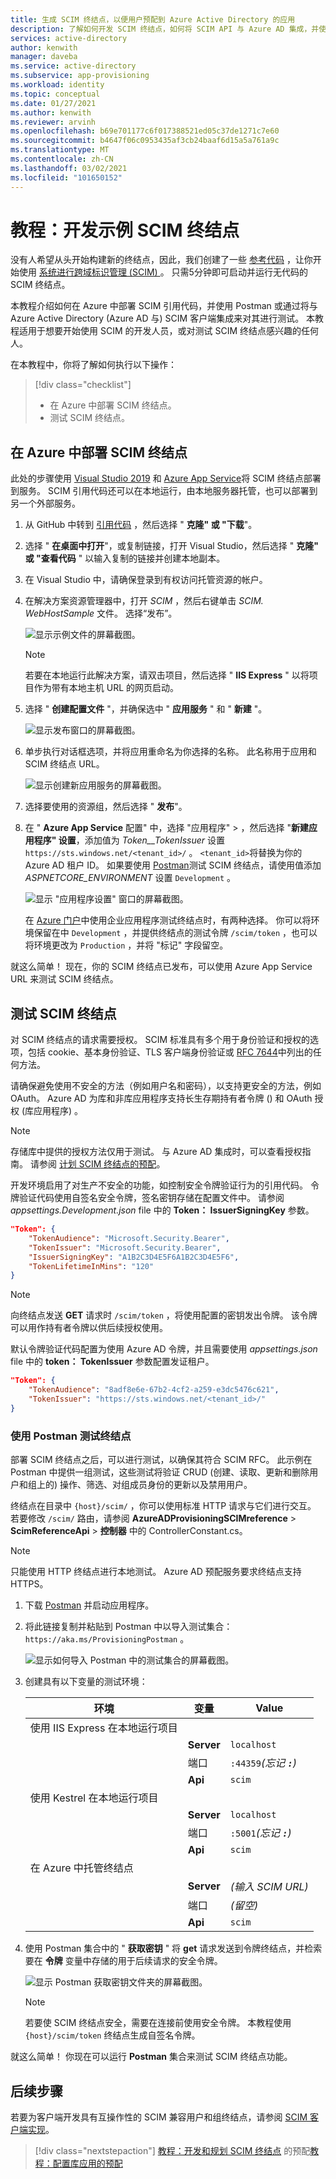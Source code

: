 ```yaml
---
title: 生成 SCIM 终结点，以便用户预配到 Azure Active Directory 的应用
description: 了解如何开发 SCIM 终结点，如何将 SCIM API 与 Azure AD 集成，并使用 Azure Active Directory 自动将用户和组预配到你的云应用程序中。
services: active-directory
author: kenwith
manager: daveba
ms.service: active-directory
ms.subservice: app-provisioning
ms.workload: identity
ms.topic: conceptual
ms.date: 01/27/2021
ms.author: kenwith
ms.reviewer: arvinh
ms.openlocfilehash: b69e701177c6f017388521ed05c37de1271c7e60
ms.sourcegitcommit: b4647f06c0953435af3cb24baaf6d15a5a761a9c
ms.translationtype: MT
ms.contentlocale: zh-CN
ms.lasthandoff: 03/02/2021
ms.locfileid: "101650152"
---
```

# <a name="tutorial-develop-a-sample-scim-endpoint"></a>教程：开发示例 SCIM 终结点

没有人希望从头开始构建新的终结点，因此，我们创建了一些 [参考代码](https://aka.ms/scimreferencecode) ，让你开始使用 [系统进行跨域标识管理 (SCIM) ](https://aka.ms/scimoverview)。 只需5分钟即可启动并运行无代码的 SCIM 终结点。

本教程介绍如何在 Azure 中部署 SCIM 引用代码，并使用 Postman 或通过将与 Azure Active Directory (Azure AD 与) SCIM 客户端集成来对其进行测试。 本教程适用于想要开始使用 SCIM 的开发人员，或对测试 SCIM 终结点感兴趣的任何人。

在本教程中，你将了解如何执行以下操作：

> [!div class="checklist"]
>
> * 在 Azure 中部署 SCIM 终结点。
> * 测试 SCIM 终结点。

## <a name="deploy-your-scim-endpoint-in-azure"></a>在 Azure 中部署 SCIM 终结点

此处的步骤使用 [Visual Studio 2019](https://visualstudio.microsoft.com/downloads/) 和 [Azure App Service](../../app-service/index.yml)将 SCIM 终结点部署到服务。 SCIM 引用代码还可以在本地运行，由本地服务器托管，也可以部署到另一个外部服务。

1. 从 GitHub 中转到 [引用代码](https://github.com/AzureAD/SCIMReferenceCode) ，然后选择 " **克隆" 或 "下载**"。

1. 选择 " **在桌面中打开**"，或复制链接，打开 Visual Studio，然后选择 " **克隆" 或 "查看代码** " 以输入复制的链接并创建本地副本。

1. 在 Visual Studio 中，请确保登录到有权访问托管资源的帐户。

1. 在解决方案资源管理器中，打开 *SCIM* ，然后右键单击 *SCIM. WebHostSample* 文件。 选择“发布”。

    ![显示示例文件的屏幕截图。](media/use-scim-to-build-users-and-groups-endpoints/cloud-publish.png)

    > [!NOTE]
    > 若要在本地运行此解决方案，请双击项目，然后选择 " **IIS Express** " 以将项目作为带有本地主机 URL 的网页启动。

1. 选择 " **创建配置文件** "，并确保选中 " **应用服务** " 和 " **新建** "。

    ![显示发布窗口的屏幕截图。](media/use-scim-to-build-users-and-groups-endpoints/cloud-publish-2.png)

1. 单步执行对话框选项，并将应用重命名为你选择的名称。 此名称用于应用和 SCIM 终结点 URL。

    ![显示创建新应用服务的屏幕截图。](media/use-scim-to-build-users-and-groups-endpoints/cloud-publish-3.png)

1. 选择要使用的资源组，然后选择 " **发布**"。

1. 在 " **Azure App Service** 配置" 中，选择 "应用程序"  >   ，然后选择 "**新建应用程序" 设置**，添加值为 *Token__TokenIssuer* 设置 `https://sts.windows.net/<tenant_id>/` 。 `<tenant_id>`将替换为你的 Azure AD 租户 ID。 如果要使用 [Postman](https://github.com/AzureAD/SCIMReferenceCode/wiki/Test-Your-SCIM-Endpoint)测试 SCIM 终结点，请使用值添加 *ASPNETCORE_ENVIRONMENT* 设置 `Development` 。

   ![显示 "应用程序设置" 窗口的屏幕截图。](media/use-scim-to-build-users-and-groups-endpoints/app-service-settings.png)

   在 [Azure 门户](use-scim-to-provision-users-and-groups.md#integrate-your-scim-endpoint-with-the-aad-scim-client)中使用企业应用程序测试终结点时，有两种选择。 你可以将环境保留在中 `Development` ，并提供终结点的测试令牌 `/scim/token` ，也可以将环境更改为 `Production` ，并将 "标记" 字段留空。

就这么简单！ 现在，你的 SCIM 终结点已发布，可以使用 Azure App Service URL 来测试 SCIM 终结点。

## <a name="test-your-scim-endpoint"></a>测试 SCIM 终结点

对 SCIM 终结点的请求需要授权。 SCIM 标准具有多个用于身份验证和授权的选项，包括 cookie、基本身份验证、TLS 客户端身份验证或 [RFC 7644](https://tools.ietf.org/html/rfc7644#section-2)中列出的任何方法。

请确保避免使用不安全的方法（例如用户名和密码），以支持更安全的方法，例如 OAuth。 Azure AD 为库和非库应用程序支持长生存期持有者令牌 () 和 OAuth 授权 (库应用程序) 。

> [!NOTE]
> 存储库中提供的授权方法仅用于测试。 与 Azure AD 集成时，可以查看授权指南。 请参阅 [计划 SCIM 终结点的预配](use-scim-to-provision-users-and-groups.md)。

开发环境启用了对生产不安全的功能，如控制安全令牌验证行为的引用代码。 令牌验证代码使用自签名安全令牌，签名密钥存储在配置文件中。 请参阅 *appsettings.Development.json* file 中的 **Token： IssuerSigningKey** 参数。

```json
"Token": {
    "TokenAudience": "Microsoft.Security.Bearer",
    "TokenIssuer": "Microsoft.Security.Bearer",
    "IssuerSigningKey": "A1B2C3D4E5F6A1B2C3D4E5F6",
    "TokenLifetimeInMins": "120"
}
```

> [!NOTE]
> 向终结点发送 **GET** 请求时 `/scim/token` ，将使用配置的密钥发出令牌。 该令牌可以用作持有者令牌以供后续授权使用。

默认令牌验证代码配置为使用 Azure AD 令牌，并且需要使用 *appsettings.json* file 中的 **token： TokenIssuer** 参数配置发证租户。

``` json
"Token": {
    "TokenAudience": "8adf8e6e-67b2-4cf2-a259-e3dc5476c621",
    "TokenIssuer": "https://sts.windows.net/<tenant_id>/"
}
```

### <a name="use-postman-to-test-endpoints"></a>使用 Postman 测试终结点

部署 SCIM 终结点之后，可以进行测试，以确保其符合 SCIM RFC。 此示例在 Postman 中提供一组测试，这些测试将验证 CRUD (创建、读取、更新和删除用户和组上的) 操作、筛选、对组成员身份的更新以及禁用用户。

终结点在目录中 `{host}/scim/` ，你可以使用标准 HTTP 请求与它们进行交互。 若要修改 `/scim/` 路由，请参阅 **AzureADProvisioningSCIMreference**  >  **ScimReferenceApi**  >  **控制器** 中的 ControllerConstant.cs。

> [!NOTE]
> 只能使用 HTTP 终结点进行本地测试。 Azure AD 预配服务要求终结点支持 HTTPS。

1. 下载 [Postman](https://www.getpostman.com/downloads/) 并启动应用程序。
1. 将此链接复制并粘贴到 Postman 中以导入测试集合： `https://aka.ms/ProvisioningPostman` 。

    ![显示如何导入 Postman 中的测试集合的屏幕截图。](media/use-scim-to-build-users-and-groups-endpoints/postman-collection.png)

1. 创建具有以下变量的测试环境：

   |环境|变量|Value|
   |-|-|-|
   |使用 IIS Express 在本地运行项目|||
   ||**Server**|`localhost`|
   ||端口 |`:44359`*(忘记 **`:`**)*|
   ||**Api**|`scim`|
   |使用 Kestrel 在本地运行项目|||
   ||**Server**|`localhost`|
   ||端口 |`:5001`*(忘记 **`:`**)*|
   ||**Api**|`scim`|
   |在 Azure 中托管终结点|||
   ||**Server**|*(输入 SCIM URL)*|
   ||端口 |*(留空)*|
   ||**Api**|`scim`|

1. 使用 Postman 集合中的 " **获取密钥** " 将 **get** 请求发送到令牌终结点，并检索要在 **令牌** 变量中存储的用于后续请求的安全令牌。

   ![显示 Postman 获取密钥文件夹的屏幕截图。](media/use-scim-to-build-users-and-groups-endpoints/postman-get-key.png)

   > [!NOTE]
   > 若要使 SCIM 终结点安全，需要在连接前使用安全令牌。 本教程使用 `{host}/scim/token` 终结点生成自签名令牌。

就这么简单！ 你现在可以运行 **Postman** 集合来测试 SCIM 终结点功能。

## <a name="next-steps"></a>后续步骤

若要为客户端开发具有互操作性的 SCIM 兼容用户和组终结点，请参阅 [SCIM 客户端实现](http://www.simplecloud.info/#Implementations2)。

> [!div class="nextstepaction"]
> [教程：开发和规划 SCIM 终结点](use-scim-to-provision-users-and-groups.md) 
>  的预配[教程：配置库应用的预配](configure-automatic-user-provisioning-portal.md)
